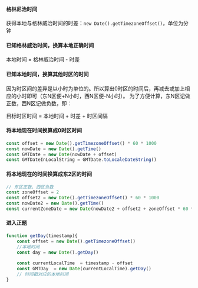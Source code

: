 #### 格林尼治时间
获得本地与格林威治时间的时差：`new Date().getTimezoneOffset()`，单位为分钟

#### 已知格林威治时间，换算本地正确时间
本地时间 = 格林威治时间 - 时差


#### 已知本地时间，换算其他时区的时间
因为时区间的差异是以小时为单位的。所以算出0时区的时间后，再减去或加上相应的小时即可（东N区便+N小时，西N区便-N小时）。 为了方便计算，东N区记做正数，西N区记做负数，即：

目标时区时间 = 本地时间 + 时差 + 时区间隔


#### 将本地现在时间换算成0时区时间
```js
const offset = new Date().getTimezoneOffset() * 60 * 1000
const nowDate = new Date().getTime()
const GMTDate = new Date(nowDate + offset)
const GMTDateInLocalString = GMTDate.toLocaleDateString()
```

#### 将本地现在的时间换算成东2区的时间
```js
// 东区正数、西区负数
const zoneOffset = 2
const offset2 = new Date().getTimezoneOffset() * 60 * 1000
const nowDate2 = new Date().getTime()
const currentZoneDate = new Date(nowDate2 + offset2 + zoneOffset * 60 * 60 * 1000)
```

#### 进入正题
```js
function getDay(timestamp){
    const offset = new Date().getTimezoneOffset()
    //本地时间
    const day = new Date().getDay()
    
    const currentLocalTime  = timestamp - offset
    const GMTDay  = new Date(currentLocalTime).getDay()
    // 时间戳对应的本地时间
}
```
